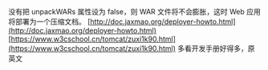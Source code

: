 ﻿没有把 unpackWARs 属性设为 false，则 WAR 文件将不会膨胀，这时 Web 应用将部署为一个压缩文档。
[http://doc.jaxmao.org/deployer-howto.html](http://doc.jaxmao.org/deployer-howto.html)
[https://www.w3cschool.cn/tomcat/zuxi1k90.html](https://www.w3cschool.cn/tomcat/zuxi1k90.html)
多看开发手册好得多，原英文
